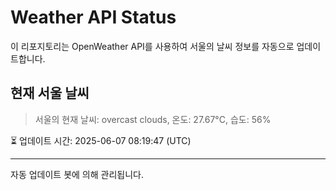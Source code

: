 
# Weather API Status

이 리포지토리는 OpenWeather API를 사용하여 서울의 날씨 정보를 자동으로 업데이트합니다.

## 현재 서울 날씨
> 서울의 현재 날씨: overcast clouds, 온도: 27.67°C, 습도: 56%

⏳ 업데이트 시간: 2025-06-07 08:19:47 (UTC)

---
자동 업데이트 봇에 의해 관리됩니다.
